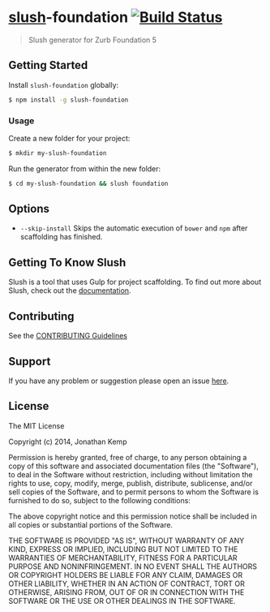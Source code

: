 # [slush](https://github.com/slushjs/slush)-foundation [![Build Status](https://secure.travis-ci.org/jonkemp/slush-foundation.png?branch=master)](https://travis-ci.org/jonkemp/slush-foundation)

> Slush generator for Zurb Foundation 5

## Getting Started

Install `slush-foundation` globally:

```bash
$ npm install -g slush-foundation
```

### Usage

Create a new folder for your project:

```bash
$ mkdir my-slush-foundation
```

Run the generator from within the new folder:

```bash
$ cd my-slush-foundation && slush foundation
```

## Options

- `--skip-install`
  Skips the automatic execution of `bower` and `npm` after scaffolding has finished.
  
## Getting To Know Slush

Slush is a tool that uses Gulp for project scaffolding. To find out more about Slush, check out the [documentation](https://github.com/slushjs/slush).

## Contributing

See the [CONTRIBUTING Guidelines](https://github.com/jonkemp/slush-foundation/blob/master/CONTRIBUTING.md)

## Support
If you have any problem or suggestion please open an issue [here](https://github.com/jonkemp/slush-foundation/issues).

## License 

The MIT License

Copyright (c) 2014, Jonathan Kemp

Permission is hereby granted, free of charge, to any person
obtaining a copy of this software and associated documentation
files (the "Software"), to deal in the Software without
restriction, including without limitation the rights to use,
copy, modify, merge, publish, distribute, sublicense, and/or sell
copies of the Software, and to permit persons to whom the
Software is furnished to do so, subject to the following
conditions:

The above copyright notice and this permission notice shall be
included in all copies or substantial portions of the Software.

THE SOFTWARE IS PROVIDED "AS IS", WITHOUT WARRANTY OF ANY KIND,
EXPRESS OR IMPLIED, INCLUDING BUT NOT LIMITED TO THE WARRANTIES
OF MERCHANTABILITY, FITNESS FOR A PARTICULAR PURPOSE AND
NONINFRINGEMENT. IN NO EVENT SHALL THE AUTHORS OR COPYRIGHT
HOLDERS BE LIABLE FOR ANY CLAIM, DAMAGES OR OTHER LIABILITY,
WHETHER IN AN ACTION OF CONTRACT, TORT OR OTHERWISE, ARISING
FROM, OUT OF OR IN CONNECTION WITH THE SOFTWARE OR THE USE OR
OTHER DEALINGS IN THE SOFTWARE.

